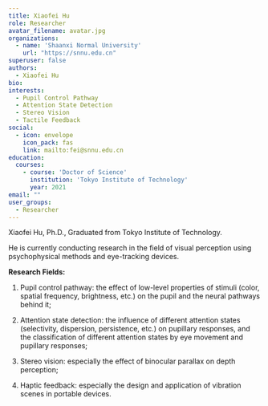 ```yaml
---
title: Xiaofei Hu
role: Researcher
avatar_filename: avatar.jpg
organizations:
  - name: 'Shaanxi Normal University'
    url: "https://snnu.edu.cn"
superuser: false
authors:
  - Xiaofei Hu
bio: 
interests:
  - Pupil Control Pathway
  - Attention State Detection
  - Stereo Vision
  - Tactile Feedback
social:
  - icon: envelope
    icon_pack: fas
    link: mailto:fei@snnu.edu.cn
education:
  courses:
    - course: 'Doctor of Science'
      institution: 'Tokyo Institute of Technology'
      year: 2021
email: ""
user_groups:
  - Researcher
---
```


Xiaofei Hu, Ph.D., Graduated from Tokyo Institute of Technology.

He is currently conducting research in the field of visual perception using psychophysical methods and eye-tracking devices.

**Research Fields:**

1. Pupil control pathway: the effect of low-level properties of stimuli (color, spatial frequency, brightness, etc.) on the pupil and the neural pathways behind it;

2. Attention state detection: the influence of different attention states (selectivity, dispersion, persistence, etc.) on pupillary responses, and the classification of different attention states by eye movement and pupillary responses;

3. Stereo vision: especially the effect of binocular parallax on depth perception;

4. Haptic feedback: especially the design and application of vibration scenes in portable devices.

